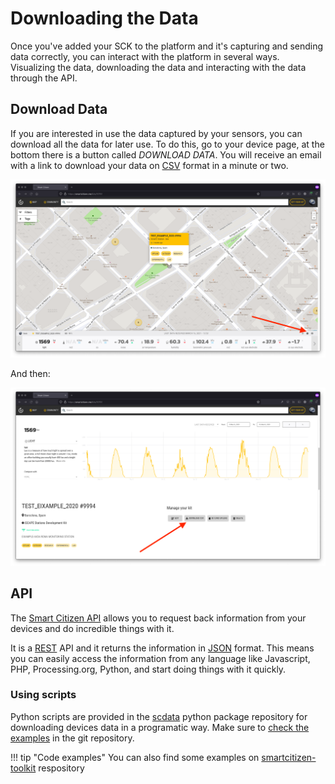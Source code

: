 # Downloading the Data

Once you've added your SCK to the platform and it's capturing and sending data correctly, you can interact with the platform in several ways. Visualizing the data, downloading the data and interacting with the data through the API.

## Download Data

If you are interested in use the data captured by your sensors, you can download all the data for later use. To do this, go to your device page, at the bottom there is a button called *DOWNLOAD DATA*. You will receive an email with a link to download your data on <a href="https://en.wikipedia.org/wiki/Comma-separated_values" target="_blank">CSV</a> format in a minute or two.

![](/assets/images/kit-detail.png)

And then:

![](/assets/images/csv-download.png)

## API

The <a href="http://developer.smartcitizen.me/" target="_blank">Smart Citizen API</a> allows you to request back information from your devices and do incredible things with it.

It is a <a href="https://en.wikipedia.org/wiki/Representational_state_transfer" target="_blank">REST</a> API and it returns the information in <a href="https://en.wikipedia.org/wiki/Json" target="_blank">JSON</a> format. This means you can easily access the information from any language like Javascript, PHP, Processing.org, Python, and start doing things with it quickly.


### Using scripts

Python scripts are provided in the [scdata](https://pypi.org/project/scdata/) python package repository for downloading devices data in a programatic way. Make sure to [check the examples](https://github.com/fablabbcn/smartcitizen-data/tree/master/examples) in the git repository.

!!! tip "Code examples"
	You can also find some examples on [smartcitizen-toolkit](https://github.com/fablabbcn/smartcitizen-toolkit) respository